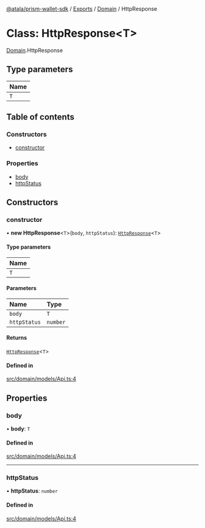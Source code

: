 [@atala/prism-wallet-sdk](../README.md) / [Exports](../modules.md) / [Domain](../modules/Domain.md) / HttpResponse

# Class: HttpResponse\<T\>

[Domain](../modules/Domain.md).HttpResponse

## Type parameters

| Name |
| :------ |
| `T` |

## Table of contents

### Constructors

- [constructor](Domain.HttpResponse.md#constructor)

### Properties

- [body](Domain.HttpResponse.md#body)
- [httpStatus](Domain.HttpResponse.md#httpstatus)

## Constructors

### constructor

• **new HttpResponse**\<`T`\>(`body`, `httpStatus`): [`HttpResponse`](Domain.HttpResponse.md)\<`T`\>

#### Type parameters

| Name |
| :------ |
| `T` |

#### Parameters

| Name | Type |
| :------ | :------ |
| `body` | `T` |
| `httpStatus` | `number` |

#### Returns

[`HttpResponse`](Domain.HttpResponse.md)\<`T`\>

#### Defined in

[src/domain/models/Api.ts:4](https://github.com/input-output-hk/atala-prism-wallet-sdk-ts/blob/47ec1c8/src/domain/models/Api.ts#L4)

## Properties

### body

• **body**: `T`

#### Defined in

[src/domain/models/Api.ts:4](https://github.com/input-output-hk/atala-prism-wallet-sdk-ts/blob/47ec1c8/src/domain/models/Api.ts#L4)

___

### httpStatus

• **httpStatus**: `number`

#### Defined in

[src/domain/models/Api.ts:4](https://github.com/input-output-hk/atala-prism-wallet-sdk-ts/blob/47ec1c8/src/domain/models/Api.ts#L4)
